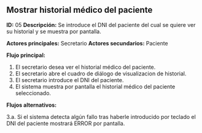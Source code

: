 ## Mostrar historial médico del paciente
**ID:** 05 **Descripción:** Se introduce el DNI del paciente del cual se quiere ver su historial y se muestra por pantalla.

**Actores principales:** Secretario **Actores secundarios:** Paciente

**Flujo principal:**
1. El secretario desea ver el historial médico del paciente.
2. El secretario abre el cuadro de diálogo de visualizacion de historial.
3. El secretario introduce el DNI del paciente.
4. El sistema muestra por pantalla el historial médico del paciente seleccionado.

**Flujos alternativos:**

3.a. Si el sistema detecta algún fallo tras haberle introducido por teclado el DNI del paciente mostrará ERROR por pantalla.
